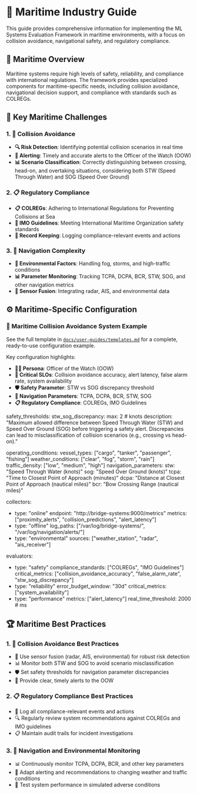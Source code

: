 # 🚢 Maritime Industry Guide

This guide provides comprehensive information for implementing the ML Systems Evaluation Framework in maritime environments, with a focus on collision avoidance, navigational safety, and regulatory compliance.

## 🚢 Maritime Overview

Maritime systems require high levels of safety, reliability, and compliance with international regulations. The framework provides specialized components for maritime-specific needs, including collision avoidance, navigational decision support, and compliance with standards such as COLREGs.

## 🎯 Key Maritime Challenges

### 1. 🚨 Collision Avoidance
- **🔍 Risk Detection**: Identifying potential collision scenarios in real time
- **🚨 Alerting**: Timely and accurate alerts to the Officer of the Watch (OOW)
- **📊 Scenario Classification**: Correctly distinguishing between crossing, head-on, and overtaking situations, considering both STW (Speed Through Water) and SOG (Speed Over Ground)

### 2. 📋 Regulatory Compliance
- **📋 COLREGs**: Adhering to International Regulations for Preventing Collisions at Sea
- **🚢 IMO Guidelines**: Meeting International Maritime Organization safety standards
- **📝 Record Keeping**: Logging compliance-relevant events and actions

### 3. 🧭 Navigation Complexity
- **🌊 Environmental Factors**: Handling fog, storms, and high-traffic conditions
- **📊 Parameter Monitoring**: Tracking TCPA, DCPA, BCR, STW, SOG, and other navigation metrics
- **🔌 Sensor Fusion**: Integrating radar, AIS, and environmental data

## ⚙️ Maritime-Specific Configuration

### 🚢 Maritime Collision Avoidance System Example

See the full template in [`docs/user-guides/templates.md`](../user-guides/templates.md) for a complete, ready-to-use configuration example.

Key configuration highlights:
- **👨‍💼 Persona**: Officer of the Watch (OOW)
- **🚨 Critical SLOs**: Collision avoidance accuracy, alert latency, false alarm rate, system availability
- **🛡️ Safety Parameter**: STW vs SOG discrepancy threshold
- **🧭 Navigation Parameters**: TCPA, DCPA, BCR, STW, SOG
- **📋 Regulatory Compliance**: COLREGs, IMO Guidelines

safety_thresholds:
  stw_sog_discrepancy:
    max: 2  # knots
    description: "Maximum allowed difference between Speed Through Water (STW) and Speed Over Ground (SOG) before triggering a safety alert. Discrepancies can lead to misclassification of collision scenarios (e.g., crossing vs head-on)."

operating_conditions:
  vessel_types: ["cargo", "tanker", "passenger", "fishing"]
  weather_conditions: ["clear", "fog", "storm", "rain"]
  traffic_density: ["low", "medium", "high"]
  navigation_parameters:
    stw: "Speed Through Water (knots)"
    sog: "Speed Over Ground (knots)"
    tcpa: "Time to Closest Point of Approach (minutes)"
    dcpa: "Distance at Closest Point of Approach (nautical miles)"
    bcr: "Bow Crossing Range (nautical miles)"

collectors:
  - type: "online"
    endpoint: "http://bridge-systems:9000/metrics"
    metrics: ["proximity_alerts", "collision_predictions", "alert_latency"]
  - type: "offline"
    log_paths: ["/var/log/bridge-systems/", "/var/log/navigation/alerts/"]
  - type: "environmental"
    sources: ["weather_station", "radar", "ais_receiver"]

evaluators:
  - type: "safety"
    compliance_standards: ["COLREGs", "IMO Guidelines"]
    critical_metrics: ["collision_avoidance_accuracy", "false_alarm_rate", "stw_sog_discrepancy"]
  - type: "reliability"
    error_budget_window: "30d"
    critical_metrics: ["system_availability"]
  - type: "performance"
    metrics: ["alert_latency"]
    real_time_threshold: 2000  # ms

## 🏆 Maritime Best Practices

### 1. 🚨 Collision Avoidance Best Practices
- 🔌 Use sensor fusion (radar, AIS, environmental) for robust risk detection
- 📊 Monitor both STW and SOG to avoid scenario misclassification
- 🛡️ Set safety thresholds for navigation parameter discrepancies
- 🚨 Provide clear, timely alerts to the OOW

### 2. 📋 Regulatory Compliance Best Practices
- 📝 Log all compliance-relevant events and actions
- 🔍 Regularly review system recommendations against COLREGs and IMO guidelines
- 📋 Maintain audit trails for incident investigations

### 3. 🧭 Navigation and Environmental Monitoring
- 📊 Continuously monitor TCPA, DCPA, BCR, and other key parameters
- 🌊 Adapt alerting and recommendations to changing weather and traffic conditions
- 🧪 Test system performance in simulated adverse conditions
